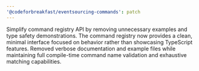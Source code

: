 ```yaml
---
'@codeforbreakfast/eventsourcing-commands': patch
---
```


Simplify command registry API by removing unnecessary examples and type safety demonstrations. The command registry now provides a clean, minimal interface focused on behavior rather than showcasing TypeScript features. Removed verbose documentation and example files while maintaining full compile-time command name validation and exhaustive matching capabilities.
